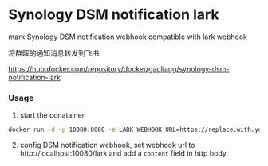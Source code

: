 # Synology DSM notification lark

mark Synology DSM notification webhook compatible with lark webhook

将群晖的通知消息转发到飞书

https://hub.docker.com/repository/docker/gaoliang/synology-dsm-notification-lark

### Usage
1. start the conatainer 
```bash
docker run -d -p 10080:8080 -e LARK_WEBHOOK_URL=https://replace.with.your.lark.custom.bot.webbhook.url gaoliang/synology-dsm-notification-lark
```

2. config DSM notification webhook, set webhook url to http://localhost:10080/lark and add a `content` field in http body.
